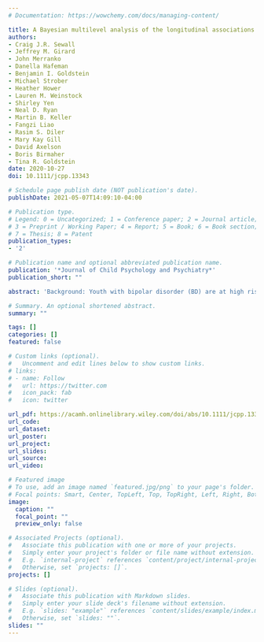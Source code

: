 ```yaml
---
# Documentation: https://wowchemy.com/docs/managing-content/

title: A Bayesian multilevel analysis of the longitudinal associations between relationship quality and suicidal ideation and attempts among youth with bipolar disorder
authors: 
- Craig J.R. Sewall
- Jeffrey M. Girard
- John Merranko
- Danella Hafeman
- Benjamin I. Goldstein
- Michael Strober
- Heather Hower
- Lauren M. Weinstock
- Shirley Yen
- Neal D. Ryan
- Martin B. Keller
- Fangzi Liao
- Rasim S. Diler
- Mary Kay Gill
- David Axelson
- Boris Birmaher
- Tina R. Goldstein
date: 2020-10-27
doi: 10.1111/jcpp.13343

# Schedule page publish date (NOT publication's date).
publishDate: 2021-05-07T14:09:10-04:00

# Publication type.
# Legend: 0 = Uncategorized; 1 = Conference paper; 2 = Journal article;
# 3 = Preprint / Working Paper; 4 = Report; 5 = Book; 6 = Book section;
# 7 = Thesis; 8 = Patent
publication_types: 
- '2'

# Publication name and optional abbreviated publication name.
publication: '*Journal of Child Psychology and Psychiatry*'
publication_short: ""

abstract: 'Background: Youth with bipolar disorder (BD) are at high risk for suicidal thoughts and behaviors and frequently experience interpersonal impairment, which is a risk factor for suicide. Yet, no study to date has examined the longitudinal associations between relationship quality in family/peer domains and suicidal thoughts and behaviors among youth with BD. Thus, we investigated how between-person differences – reflecting the average relationship quality across time – and within-person changes, reflecting recent fluctuations in relationship quality, act as distal and/or proximal risk factors for suicidal ideation (SI) and suicide attempts. Methods: We used longitudinal data from the Course and Outcome of Bipolar Youth Study (N= 413). Relationship quality variables were decomposed into stable (i.e., average) and varying (i.e., recent) components and entered, along with major clinical covariates, into separate Bayesian multilevel models predicting SI and suicide attempt. We also examined how the relationship quality effects interacted with age and sex. Results: Poorer average relationship quality with parents (β = −.33, 95% Bayesian highest density interval (HDI) [−0.54, −0.11]) or friends (β = −.33, 95% HDI [−0.55, −0.11]) was longitudinally associated with increased risk of SI but not suicide attempt. Worsening recent relationship quality with parents (β = −.10, 95% HDI [−0.19, −0.03]) and, to a lesser extent, friends (β = −.06, 95% HDI [−0.15, 0.03]) was longitudinally associated with increased risk of SI, but only worsening recent relationship quality with parents was also associated with increased risk of suicide attempt (β = −.15, 95% HDI [−0.31, 0.01]). The effects of certain relationship quality variables were moderated by gender but not age. Conclusions: Among youth with BD, having poorer average relationship quality with peers and/or parents represents a distal risk factor for SI but not suicide attempts. Additionally, worsening recent relationship quality with parents may be a time-sensitive indicator of increased risk for SI or suicide attempt.'

# Summary. An optional shortened abstract.
summary: ""

tags: []
categories: []
featured: false

# Custom links (optional).
#   Uncomment and edit lines below to show custom links.
# links:
# - name: Follow
#   url: https://twitter.com
#   icon_pack: fab
#   icon: twitter

url_pdf: https://acamh.onlinelibrary.wiley.com/doi/abs/10.1111/jcpp.13343
url_code:
url_dataset:
url_poster:
url_project:
url_slides:
url_source:
url_video:

# Featured image
# To use, add an image named `featured.jpg/png` to your page's folder. 
# Focal points: Smart, Center, TopLeft, Top, TopRight, Left, Right, BottomLeft, Bottom, BottomRight.
image:
  caption: ""
  focal_point: ""
  preview_only: false

# Associated Projects (optional).
#   Associate this publication with one or more of your projects.
#   Simply enter your project's folder or file name without extension.
#   E.g. `internal-project` references `content/project/internal-project/index.md`.
#   Otherwise, set `projects: []`.
projects: []

# Slides (optional).
#   Associate this publication with Markdown slides.
#   Simply enter your slide deck's filename without extension.
#   E.g. `slides: "example"` references `content/slides/example/index.md`.
#   Otherwise, set `slides: ""`.
slides: ""
---
```

